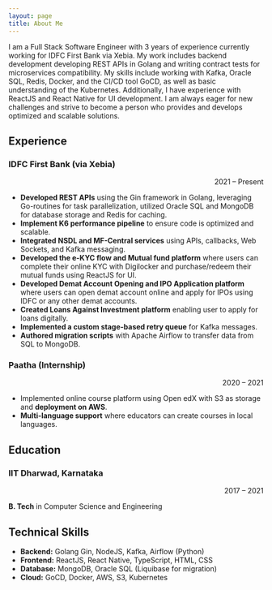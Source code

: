 ```yaml
---
layout: page
title: About Me
---
```


I am a Full Stack Software Engineer with 3 years of experience currently working for IDFC First Bank via Xebia. My work includes backend development developing REST APIs in Golang and writing contract tests for microservices compatibility. My skills include working with Kafka, Oracle SQL, Redis, Docker, and the CI/CD tool GoCD, as well as basic understanding of the Kubernetes. Additionally, I have experience with ReactJS and React Native for UI development. I am always eager for new challenges and strive to become a person who provides and develops optimized and scalable solutions.

## Experience
### IDFC First Bank (via Xebia)  
<p style="text-align: right;">2021 – Present</p>

* **Developed REST APIs** using the Gin framework in Golang, leveraging Go-routines for task parallelization, utilized Oracle SQL and MongoDB for database storage and Redis for caching.
* **Implement K6 performance pipeline** to ensure code is optimized and scalable.
* **Integrated NSDL and MF-Central services** using APIs, callbacks, Web Sockets, and Kafka messaging.
* **Developed the e-KYC flow and Mutual fund platform** where users can complete their online KYC with Digilocker and purchase/redeem their mutual funds using ReactJS for UI.
* **Developed Demat Account Opening and IPO Application platform** where users can open demat account online and apply for IPOs using IDFC or any other demat accounts.
* **Created Loans Against Investment platform** enabling user to apply for loans digitally.
* **Implemented a custom stage-based retry queue** for Kafka messages.
* **Authored migration scripts** with Apache Airflow to transfer data from SQL to MongoDB.

### Paatha (Internship) 
<p style="text-align: right;">2020 – 2021</p>

* Implemented online course platform using Open edX with S3 as storage and **deployment on AWS**.
* **Multi-language support** where educators can create courses in local languages.

## Education
### IIT Dharwad, Karnataka 
<p style="text-align: right;">2017 – 2021</p>

**B. Tech** in Computer Science and Engineering

## Technical Skills
* **Backend:** Golang Gin, NodeJS, Kafka, Airflow (Python)
* **Frontend:** ReactJS, React Native, TypeScript, HTML, CSS
* **Database:** MongoDB, Oracle SQL (Liquibase for migration)
* **Cloud:** GoCD, Docker, AWS, S3, Kubernetes
